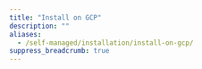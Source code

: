 ```yaml
---
title: "Install on GCP"
description: ""
aliases:
  - /self-managed/installation/install-on-gcp/
suppress_breadcrumb: true
---
```


<!-- Note: The self-managed docs are in a separate branch. The self-managed section in main is used for redirect purposes of the pre-LTS (circa Dec. 2024) self-managed docs -->
